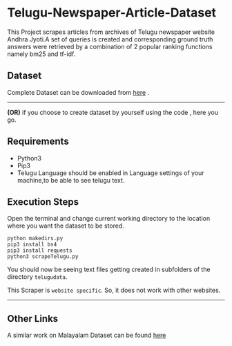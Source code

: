 # Telugu-Newspaper-Article-Dataset
This Project scrapes articles from archives of Telugu newspaper website Andhra Jyoti.A set of queries is created and corresponding ground truth answers were retrieved by a combination of 2 popular ranking functions namely bm25 and tf-idf.

## Dataset
Complete Dataset can be downloaded from [here](https://drive.google.com/file/d/1IbqM335M7imzG-2ZV0d8-JbRqCnyAii3/view?usp=sharing) .

---
**(OR)** if you choose to create dataset by yourself using the code , here you go.

## Requirements
* Python3
* Pip3 
* Telugu Language should be enabled in Language settings of your machine,to be able to see telugu text.

## Execution Steps
Open the terminal and change current working directory to the location where you want the dataset to be stored.
```
python makedirs.py 
pip3 install bs4
pip3 install requests
python3 scrapeTelugu.py
```
You should now be seeing text files getting created in subfolders of the directory `telugudata`. 

This Scraper is `website specific`. So, it does not work with other websites. 

---

## Other Links
A similar work on Malayalam Dataset can be found [here](https://github.com/ABHISHEKVALSAN/Malayalam-Newspaper-Article-Dataset)
